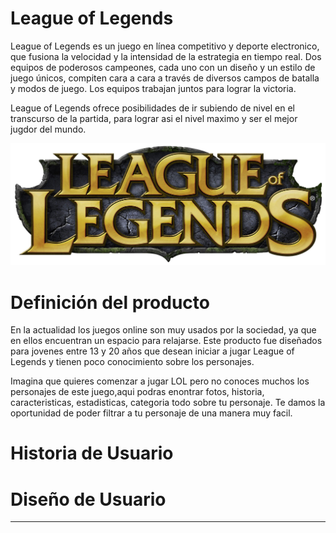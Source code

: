# League of Legends

League of Legends es un juego en línea competitivo y deporte electronico, que fusiona la velocidad y la intensidad de la estrategia en tiempo real. Dos equipos de poderosos campeones, cada uno con un diseño y un estilo de juego únicos, compiten cara a cara a través de diversos campos de batalla y modos de juego. Los equipos trabajan juntos para lograr la victoria. 

League of Legends ofrece posibilidades de ir subiendo de nivel en el transcurso de la partida, para lograr asi el nivel maximo y ser el mejor jugdor del mundo.

![logo](logolol.jpg)


# Definición del producto

En la actualidad los juegos online son muy usados por la sociedad, ya que en ellos encuentran un espacio para relajarse. Este producto fue diseñados para jovenes entre 13 y 20 años que desean iniciar a jugar League of Legends y tienen poco conocimiento sobre los personajes. 

Imagina que quieres comenzar a jugar LOL pero no conoces muchos los personajes de este juego,aqui podras enontrar fotos, historia, caracteristicas, estadisticas, categoria todo sobre tu personaje. Te damos la oportunidad de poder filtrar a tu personaje de una manera muy facil.

# Historia de Usuario


 
# Diseño de Usuario












***

